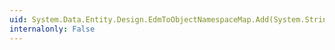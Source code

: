 ```yaml
---
uid: System.Data.Entity.Design.EdmToObjectNamespaceMap.Add(System.String,System.String)
internalonly: False
---
```

